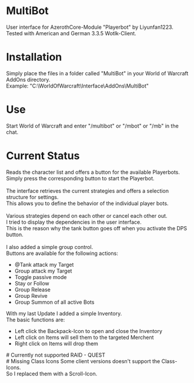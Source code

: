 # MultiBot
User interface for AzerothCore-Module "Playerbot" by Liyunfan1223.<br>
Tested with American and German 3.3.5 Wotlk-Client.
# Installation
Simply place the files in a folder called "MultiBot" in your World of Warcraft AddOns directory.<br>
Example: "C:\WorldOfWarcraft\Interface\AddOns\MultiBot"
# Use
Start World of Warcraft and enter "/multibot" or "/mbot" or "/mb" in the chat.
# Current Status
Reads the character list and offers a button for the available Playerbots.<br>
Simply press the corresponding button to start the Playerbot.<br><br>
The interface retrieves the current strategies and offers a selection structure for settings.<br>
This allows you to define the behavior of the individual player bots.<br><br>
Various strategies depend on each other or cancel each other out.<br>
I tried to display the dependencies in the user interface.<br>
This is the reason why the tank button goes off when you activate the DPS button.<br><br>
I also added a simple group control.<br>
Buttons are available for the following actions:<br>
<ul>
<li>@Tank attack my Target</li>
<li>Group attack my Target</li>
<li>Toggle passive mode</li>
<li>Stay or Follow</li>
<li>Group Release</li>
<li>Group Revive</li>
<li>Group Summon of all active Bots</li>
</ul>
With my last Update I added a simple Inventory.<br>
The basic functions are:<br>
<ul>
<li>Left click the Backpack-Icon to open and close the Inventory</li>
<li>Left click on Items will sell them to the targeted Merchent</li>
<li>Right click on Items will drop them</li>
</ul>
# Currently not supported
RAID - QUEST<br>
# Missing Class Icons
Some client versions doesn't support the Class-Icons.<br>
So I replaced them with a Scroll-Icon.
